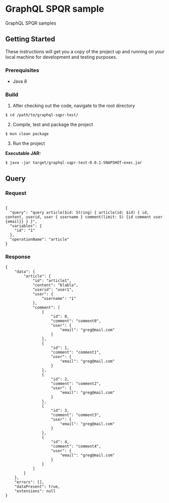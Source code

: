# GraphQL SPQR sample

GraphQL SPQR samples

## Getting Started

These instructions will get you a copy of the project up and running on your local machine for development and testing purposes. 

### Prerequisites

- Java 8


### Build

1. After checking out the code, navigate to the root directory
```
$ cd /path/to/graphql-sqpr-test/
```

2. Compile, test and package the project
```
$ mvn clean package
```

3. Run the project

**Executable JAR:**

```
$ java -jar target/graphql-sqpr-test-0.0.1-SNAPSHOT-exec.jar
```


## Query

### Request

```

{
  "query": "query article($id: String) { article(id: $id) { id, content, userid, user { username } comment(limit: 5) {id comment user {email}} } }",
  "variables": {
    "id": "1"
  },
  "operationName": "article"
}
```

### Response

```
{
    "data": {
        "article": {
            "id": "article1",
            "content": "blabla",
            "userid": "user1",
            "user": {
                "username": "1"
            },
            "comment": [
                {
                    "id": 0,
                    "comment": "comment0",
                    "user": {
                        "email": "greg@mail.com"
                    }
                },
                {
                    "id": 1,
                    "comment": "comment1",
                    "user": {
                        "email": "greg@mail.com"
                    }
                },
                {
                    "id": 2,
                    "comment": "comment2",
                    "user": {
                        "email": "greg@mail.com"
                    }
                },
                {
                    "id": 3,
                    "comment": "comment3",
                    "user": {
                        "email": "greg@mail.com"
                    }
                },
                {
                    "id": 4,
                    "comment": "comment4",
                    "user": {
                        "email": "greg@mail.com"
                    }
                }
            ]
        }
    },
    "errors": [],
    "dataPresent": true,
    "extensions": null
}
```
